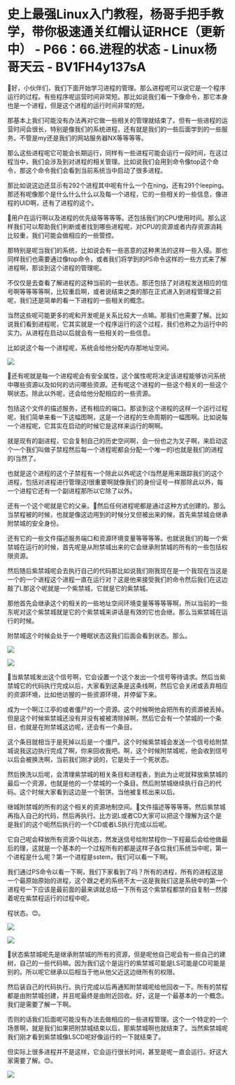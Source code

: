 # 史上最强Linux入门教程，杨哥手把手教学，带你极速通关红帽认证RHCE（更新中） - P66：66.进程的状态 - Linux杨哥天云 - BV1FH4y137sA

🎼好，小伙伴们，我们下面开始学习进程的管理。那么进程呢可以说它是一个程序运行的过程。有些程序呢运营时间非常短。那比如说我们看一下像命令，那它本身也是一个进程，但是这个进程的运行时间非常的短。

那基本上我们可能没有办法再对它做一些相关的管理就结束了。但有一些进程的运营时间会很长，特别是像我们的系统进程，还有就是我们的一些后面学到的一些服务。不管是my还是我们的网站服务器NX等等等等。

那么这些进程呢它可能会长期运行，同样有一些进程可能会运行一段时间，在这过程当中，我们会涉及到对进程的相关管理。比如说我们会用到命令像top这个命令，那这个命令我们会看到当前系统当中启动了很多进程。

那比如说这边还显示有292个进程其中呢有什么一个在ning，还有291个leeping。那还有呢像那个是什么什么什么以及每一个进程，它的一些相关的一些信息，像进程的UID啊，还有了进程的这个。

🎼用户在运行啊以及进程的优先级等等等等。还包括我们的CPU使用时间。那么这样我们可以帮助我们判断或者找到哪些进程呢，对CPU的资源或者内存资源消耗比较重，我们可能会做相应的一些管控。

那特别是呢当我们的系统，比如说会有一些恶意的这种黑法的这样一些入侵。那也同样我们也需要通过像top命令，或者我们将学到的PS命令这样的一些方式来了解进程啊，那谈到这个进程的管理呢。

不仅仅是去查看了解进程的这种当前的一些状态。那还包括了对进程发送相应的信号啊等等等等啊，比较重启啊，或者说结束之类的那在正式进入到进程管理之前呢，我们还是简单的看一下进程的一些相关的概念。

当然这些呢可能更多的呢和开发呢是关系比较大一点嘛。那我们也需要了解。比如说我们看到进程呢，它其实就是一个程序运行的这个过程，我们也称之为运行中的实力。从进程在启动以后就会有一些相关的一些信息。

比如说这个每一个进程呢，系统会给他分配内存那地址空间。

![](img/010989fc9c23fd8f2b0fabedc2af92f9_1.png)

🎼还有呢就是每一个进程呢会有安全属性，这个属性呢将决定该进程能够访问系统中哪些资源以及如何的访问哪些资源。还有呢这个进程的一些这个相关的一些这个啊状态。除此以外呢，还会给他分配相应的一些资源。

包括这个文件的描述服务，还有相应的端口。那谈到这个进程的这样一个运行过程呢，我们简单来看一下这幅图啊，这是一个进程的生命周期的一幅图啊。比如说每一个进程呢，它其实在启动的时候它是这样来运行的啊啊。

就是现有的副进程，它会复制自己的历史空间啊，会一份也之为叉子啊，来启动这个一个我们叫做子禁程然后每一个进程呢都会分配一个唯一的I也就是我们的进程的I当然了。

也就是这个进程的这个子禁程有一个除此以外呢这个I当然是用来跟踪我们的这个进程，包括对进程进行管理这I很重要啊就像我们的身份证号一样那除此以外，每一个进程它还有一个副进程那所以它除了以外。

还有一个这个呢就是它的父亲。🎼然后任何进程呢都是通过这种方式创建的。那么当禁程被的时候，也就是像这边用到的时候分叉但被出来的候，首先紫禁城会继承附禁城的安全身份。

还有它的一些文件描述服务端口和资源环境变量等等等等。也就说我们的每一个紫禁城在运行的时候，首先呢是从附禁城出来的它会继承附禁城的所有的一些包括权限资源。

然后随后紫禁城呢会去执行自己的代码那比如说我们刚我现在是一个我现在当这是一个的一个进程这个进程一直在运行对？这是他来接受我们的命令然后我们在这边敲了L那这个呢就是一个紫禁城，它就是它的紫禁城。

那他首先会继承这个的相关的一些地址空间环境变量等等等等啊，所以当前的一些东呢对这个紫禁城就是它的个紫禁城来讲话是有效的它也会继。那么当紫禁城在运行的时候。

附禁城这个时候会处于一个睡眠状态这我们后面会看到状态。那么。

![](img/010989fc9c23fd8f2b0fabedc2af92f9_3.png)

![](img/010989fc9c23fd8f2b0fabedc2af92f9_4.png)

🎼当紫禁城发出这个信号啊，它会设置一个这个发出一个信号等待请求。然后当紫禁城它的代码执行完成以后，大家看到这条是这条线啊，然后它会关闭或丢弃相应的资源环境，比如他访握的一些资源环境，并停留下来。

成为一个啊江江亭的或者僵尸的一个资源。这个时候啊他会把所有的资源被丢掉。但是这个时候紫禁城还没有并没有被被清除掉啊，然后它会有一个禁城的一个条目，也就是在附禁城这边呢，还会有一个条目。

这个条目就相当于是死掉以后是一个僵尸。这个时候紫禁城会发送一个信号给附禁城说我这边执行完成了啊，你来回收我吧。啊，这个时候附禁城呢，他会收到信号以后会被换洗啊，当前我们刚才说的，它是处于一个死状态。

然后换洗以后呢，会清理紫禁城的相关条目和进程表，到此为止呢就释放紫禁城的最后一个资源，也就是他的一个禁城的一个条目。然后附禁城继续执行自己的代码。这个时候大家看到这边是一个脏饼。当他被复核出来以后。

继城附禁城的所有的这个相关的资源地制空间。🎼文件描述等等等等。然后紫禁城再指入自己的代码，然后再执行。比方说L或者CD大家可以把这个理解为这个是是我们的这个呃然后执行的一个CD或者LS执行完成以后呢。

它自己呢会释放所有资源个叫状态，然发送信号给附禁程你一下程最后会给他做最后的理，这就是一个基本的一个过程所有的都是这样子各位我们系统当中呢，第一个进程是什么呢？第一个进程是sstem，我们可以看一下啊。

我们通过PS命令以看一下啊，我们下家看到了吗？所有的进程，所有的进程这是一个最原始原始的进程，这个跟之老的系统不太一这是我我们这是系统中的第一个进程号一下应该是最前面的最来讲就总结一下所有这个紫禁程都禁的自复制一然接着呢在紫禁程运行的过程中呢。

程状态。😊。

![](img/010989fc9c23fd8f2b0fabedc2af92f9_6.png)

![](img/010989fc9c23fd8f2b0fabedc2af92f9_7.png)

🎼状态紫禁城呢先是继承附禁城的所有的资源，但是呢他自己呢会有一些自己的建树，自己的一些代码嘛。因为我们这个是运行的紫禁城可能是LS可能是CD可能是别的。所以呢它继承以后相当于他从他父近这边继所有的权限。

然后装自己的代码执行。执行完成以后再通知附禁城呢给他回收一下。所有的禁程都是由附禁城创建，并且呢最终是由附近回收。好，这是一个最基本的一个概念。我们是需要了解一下啊。

否则的话我们后面呢可能没有办法去做相应的一些进程管理。这个一个特定的一个场景啊，就是我们如果把附禁城结束以后，那紫禁城啊也就结束了。当然紫禁城呢我们刚才看到紫禁城像LSCD呢好像运行的一下就结束了。

但实际上很多进程并不是这样，它会运行很长时间，甚至是呢一直会运行。好这大家需要了解。😊。

![](img/010989fc9c23fd8f2b0fabedc2af92f9_9.png)
